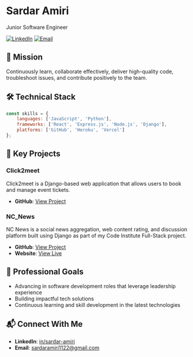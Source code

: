 # Sardar Amiri

Junior Software Engineer

[![LinkedIn](https://img.shields.io/badge/LinkedIn-Connect-blue)](https://www.linkedin.com/in/sardar-amiri/)
[![Email](https://img.shields.io/badge/Email-Contact-red)](mailto:sardaramiri1122@gmail.com)

## 🎯 Mission
Continuously learn, collaborate effectively, deliver high-quality code, troubleshoot issues, and contribute positively to the team.

## 🛠️ Technical Stack
```javascript
const skills = {
    languages: ['JavaScript', 'Python'],
    frameworks: ['React', 'Express.js', 'Node.js', 'Django'],
    platforms: ['GitHub', 'Heroku', 'Vercel']
};
```

## 🚀 Key Projects

### Click2meet
Click2meet is a Django-based web application that allows users to book and manage event tickets. 
- **GitHub**: [View Project](https://github.com/SardarAmiri/click2meet)

### NC_News
NC News is a social news aggregation, web content rating, and discussion platform built using Django as part of my Code Institute Full-Stack project.
- **GitHub**: [View Project](https://github.com/SardarAmiri/nc-news)
- **Website**: [View Live](https://nc-news-54e823fb4d1d.herokuapp.com/)

## 🎯 Professional Goals
- Advancing in software development roles that leverage leadership experience
- Building impactful tech solutions
- Continuous learning and skill development in the latest technologies

## 📬 Connect With Me
- **LinkedIn**: [in/sardar-amiri](https://www.linkedin.com/in/sardar-amiri/)
- **Email**: sardaramiri1122@gmail.com



<!--
**SardarAmiri/SardarAmiri** is a ✨ _special_ ✨ repository because its `README.md` (this file) appears on your GitHub profile.

Here are some ideas to get you started:

- 🔭 I’m currently working on ...
- 🌱 I’m currently learning ...
- 👯 I’m looking to collaborate on ...
- 🤔 I’m looking for help with ...
- 💬 Ask me about ...
- 📫 How to reach me: ...
- 😄 Pronouns: ...
- ⚡ Fun fact: ...
-->
